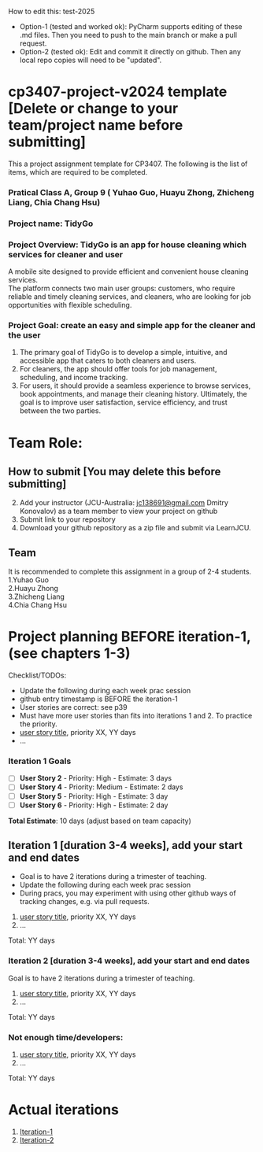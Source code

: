 
How to edit this: test-2025
* Option-1 (tested and worked ok): PyCharm supports editing of these .md files. Then you need to push to the main branch or make a pull request.
* Option-2 (tested ok): Edit and commit it directly on github. Then any local repo copies will need to be "updated".

# cp3407-project-v2024 template [Delete or change to your team/project name before submitting]

This a project assignment template for CP3407. 
The following is the list of items, which are required to be completed.

### Pratical Class A, Group 9 ( Yuhao Guo, Huayu Zhong, Zhicheng Liang, Chia Chang Hsu)
### Project name: TidyGo
### Project Overview: TidyGo is an app for house cleaning which services for cleaner and user   
A mobile site designed to provide efficient and convenient house cleaning services.   
The platform connects two main user groups: customers, who require reliable and timely cleaning services, and cleaners, who are looking for job opportunities with flexible scheduling.  
### Project Goal: create an easy and simple app for the cleaner and the user  
1. The primary goal of TidyGo is to develop a simple, intuitive, and accessible app that caters to both cleaners and users.   
2. For cleaners, the app should offer tools for job management, scheduling, and income tracking.   
3. For users, it should provide a seamless experience to browse services, book appointments, and manage their cleaning history. Ultimately, the goal is to improve user satisfaction, service efficiency, and trust between the two parties.  


# Team Role: 

## How to submit [You may delete this before submitting]

2. Add your instructor (JCU-Australia: jc138691@gmail.com Dmitry Konovalov) as a team member to view your project on github
1. Submit link to your repository
2. Download your github repository as a zip file and submit via LearnJCU.

## Team

It is recommended to complete this assignment in a group of 2-4 students.  
1.Yuhao Guo  
2.Huayu Zhong  
3.Zhicheng Liang  
4.Chia Chang Hsu  


# Project planning BEFORE iteration-1, (see chapters 1-3)
Checklist/TODOs: 
* Update the following during each week prac session
* github entry timestamp is BEFORE the iteration-1
* User stories are correct: see p39
* Must have more user stories than fits into iterations 1 and 2. To practice the priority.
* [user story title](./user_stories/user_story_01_title.md), priority XX, YY days 
* ...
### Iteration 1 Goals

- [ ] **User Story 2** - Priority: High    - Estimate: 3 days  
- [ ] **User Story 4** - Priority: Medium  - Estimate: 2 days  
- [ ] **User Story 5** - Priority: High     - Estimate: 3 day
- [ ] **User Story 6** - Priority: High     - Estimate: 2 day

**Total Estimate**: 10 days (adjust based on team capacity)









## Iteration 1 [duration 3-4 weeks], add your start and end dates 

* Goal is to have 2 iterations during a trimester of teaching.
* Update the following during each week prac session
* During pracs, you may experiment with using other github ways of tracking changes, e.g. via pull requests.

1. [user story title](./user_stories/user_story_01_title.md), priority XX, YY days 
2. ...

Total: YY days


### Iteration 2 [duration 3-4 weeks], add your start and end dates
Goal is to have 2 iterations during a trimester of teaching.
1. [user story title](./user_stories/user_story_01_title.md), priority XX, YY days 
2. ...

Total: YY days

### Not enough time/developers: 
1. [user story title](./user_stories/user_story_01_title.md), priority XX, YY days 
2. ...

Total: YY days

# Actual iterations
1. [Iteration-1](./iteration_1.md)
2. [Iteration-2](./iteration_2.md)


